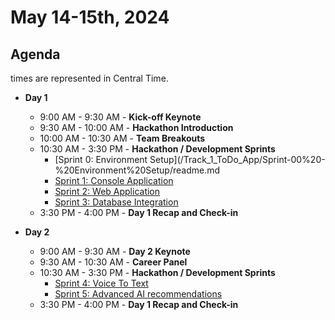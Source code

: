 # May 14-15th, 2024

## Agenda
times are represented in Central Time.

- **Day 1**
  -  9:00 AM -  9:30 AM - **Kick-off Keynote** 
  -  9:30 AM - 10:00 AM - **Hackathon Introduction**
  - 10:00 AM - 10:30 AM - **Team Breakouts**
  - 10:30 AM -  3:30 PM - **Hackathon / Development Sprints**
    - [Sprint 0: Environment Setup](/Track_1_ToDo_App/Sprint-00%20-%20Environment%20Setup/readme.md
    - [Sprint 1: Console Application](/Track_1_ToDo_App/Sprint-01%20-%20Console%20Application/readme.md)
    - [Sprint 2: Web Application](/Track_1_ToDo_App/Sprint-02%20-%20Web%20Application/readme.md)
    - [Sprint 3: Database Integration](/Track_1_ToDo_App/Sprint-03%20-%20Database%20Integration/README.md)
  -  3:30 PM -  4:00 PM - **Day 1 Recap and Check-in** 


- **Day 2**
    -  9:00 AM -  9:30 AM - **Day 2 Keynote** 
    -  9:30 AM - 10:30 AM - **Career Panel**
    - 10:30 AM -  3:30 PM - **Hackathon / Development Sprints**
         - [Sprint 4: Voice To Text](/Track_1_ToDo_App/Sprint-04%20-%20Voice%20To%20Text/README.md)
         - [Sprint 5: Advanced AI recommendations](/Track_1_ToDo_App/Sprint-05%20-%20Advanced%20AI%20recommendations/README.md)
  -  3:30 PM -  4:00 PM - **Day 1 Recap and Check-in** 
